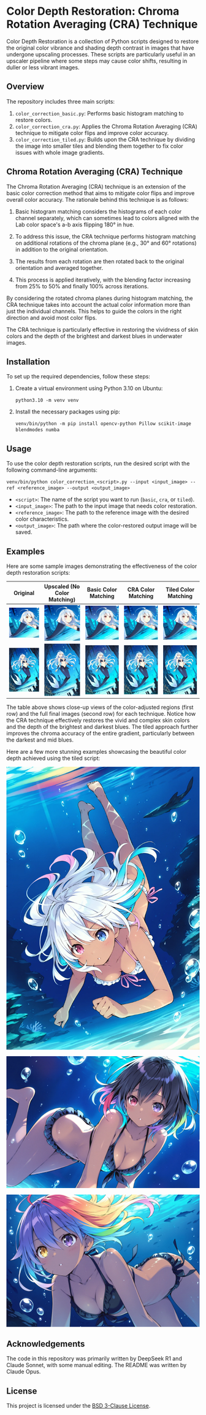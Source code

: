 # Color Depth Restoration: Chroma Rotation Averaging (CRA) Technique

Color Depth Restoration is a collection of Python scripts designed to restore the original color vibrance and shading depth contrast in images that have undergone upscaling processes. These scripts are particularly useful in an upscaler pipeline where some steps may cause color shifts, resulting in duller or less vibrant images.

## Overview

The repository includes three main scripts:

1. `color_correction_basic.py`: Performs basic histogram matching to restore colors.
2. `color_correction_cra.py`: Applies the Chroma Rotation Averaging (CRA) technique to mitigate color flips and improve color accuracy.
3. `color_correction_tiled.py`: Builds upon the CRA technique by dividing the image into smaller tiles and blending them together to fix color issues with whole image gradients.

## Chroma Rotation Averaging (CRA) Technique

The Chroma Rotation Averaging (CRA) technique is an extension of the basic color correction method that aims to mitigate color flips and improve overall color accuracy. The rationale behind this technique is as follows:

1. Basic histogram matching considers the histograms of each color channel separately, which can sometimes lead to colors aligned with the Lab color space's a-b axis flipping 180° in hue.

2. To address this issue, the CRA technique performs histogram matching on additional rotations of the chroma plane (e.g., 30° and 60° rotations) in addition to the original orientation.

3. The results from each rotation are then rotated back to the original orientation and averaged together.

4. This process is applied iteratively, with the blending factor increasing from 25% to 50% and finally 100% across iterations.

By considering the rotated chroma planes during histogram matching, the CRA technique takes into account the actual color information more than just the individual channels. This helps to guide the colors in the right direction and avoid most color flips.

The CRA technique is particularly effective in restoring the vividness of skin colors and the depth of the brightest and darkest blues in underwater images.

## Installation

To set up the required dependencies, follow these steps:

1. Create a virtual environment using Python 3.10 on Ubuntu:
   ```
   python3.10 -m venv venv
   ```

2. Install the necessary packages using pip:
   ```
   venv/bin/python -m pip install opencv-python Pillow scikit-image blendmodes numba
   ```

## Usage

To use the color depth restoration scripts, run the desired script with the following command-line arguments:

```
venv/bin/python color_correction_<script>.py --input <input_image> --ref <reference_image> --output <output_image>
```

- `<script>`: The name of the script you want to run (`basic`, `cra`, or `tiled`).
- `<input_image>`: The path to the input image that needs color restoration.
- `<reference_image>`: The path to the reference image with the desired color characteristics.
- `<output_image>`: The path where the color-restored output image will be saved.

## Examples

Here are some sample images demonstrating the effectiveness of the color depth restoration scripts:

| Original | Upscaled (No Color Matching) | Basic Color Matching | CRA Color Matching | Tiled Color Matching |
|----------|------------------------------|----------------------|--------------------|----------------------|
| ![Original](assets/original_closeup.jpg) | ![Upscaled](assets/upscaled_closeup.jpg) | ![Basic](assets/basic_closeup.jpg) | ![CRA](assets/cra_closeup.jpg) | ![Tiled](assets/tiled_closeup.jpg) |
| ![Original](assets/original_full.jpg) | ![Upscaled](assets/upscaled_full.jpg) | ![Basic](assets/basic_full.jpg) | ![CRA](assets/cra_full.jpg) | ![Tiled](assets/tiled_full.jpg) |

The table above shows close-up views of the color-adjusted regions (first row) and the full final images (second row) for each technique. Notice how the CRA technique effectively restores the vivid and complex skin colors and the depth of the brightest and darkest blues. The tiled approach further improves the chroma accuracy of the entire gradient, particularly between the darkest and mid blues.

Here are a few more stunning examples showcasing the beautiful color depth achieved using the tiled script:

![Example 1](assets/polyverse_RU0005711_415307393_2878731469.webp)

![Example 2](assets/polyverse_RU0005717_1621829523_419251530.webp)

![Example 3](assets/polyverse_RU0005719_3344980821_2651363071.webp)

## Acknowledgements

The code in this repository was primarily written by DeepSeek R1 and Claude Sonnet, with some manual editing. The README was written by Claude Opus.

## License

This project is licensed under the [BSD 3-Clause License](LICENSE.md).

